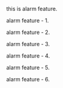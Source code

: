 this is alarm feature.

alarm feature - 1.

alarm feature - 2.

alarm feature - 3.

alarm feature - 4.

alarm feature - 5.

alarm feature - 6.